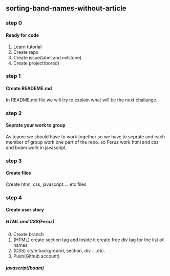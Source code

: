 ## sorting-band-names-without-article

### step 0
#### Ready for code
  1. Learn tutorial 
  2. Create repo
  3. Create issue(label and milstone)
  4. Create project(borad)

### step 1
#### Create READEME.md
In README.md file we will try to explain what will be the next challange.

### step 2
#### Seprate your work to group
As teame we should have to work together so we have to seprate and each member of group work one part of the repo.
so Feruz work html and css and boam work in javascript.

### step 3
#### Create files
Create html, css, javascript.... etc files

### step 4
#### Create user story

##### HTML and CSS(Feruz)
0. Create branch
1. (HTML) create section tag and inside it create free div tag for the list of names
2. (CSS) style background, section, div ....etc. 
3. Push(Github account)

##### javascript(boam)



